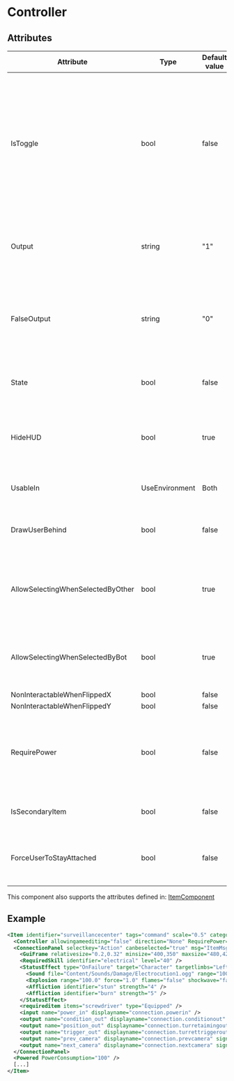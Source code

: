 # Controller


## Attributes

| Attribute                         | Type           | Default value | Description                                                                                                                                                                                                                 |
|-----------------------------------|----------------|---------------|-----------------------------------------------------------------------------------------------------------------------------------------------------------------------------------------------------------------------------|
| IsToggle                          | bool           | false         | When enabled, the item will continuously send out a signal and interacting with it will flip the signal (making the item behave like a switch). When disabled, the item will simply send out a signal when interacted with. |
| Output                            | string         | "1"           | The signal sent when the controller is being activated or is toggled on. If empty, no signal is sent.                                                                                                                       |
| FalseOutput                       | string         | "0"           | The signal sent when the controller is toggled off. If empty, no signal is sent. Only valid if IsToggle is true.                                                                                                            |
| State                             | bool           | false         | Whether the item is toggled on/off. Only valid if IsToggle is set to true.                                                                                                                                                  |
| HideHUD                           | bool           | true          | Should the HUD (inventory, health bar, etc) be hidden when this item is selected.                                                                                                                                           |
| UsableIn                          | UseEnvironment | Both          | Can the item be selected in air, underwater or both.                                                                                                                                                                        |
| DrawUserBehind                    | bool           | false         | Should the character using the item be drawn behind the item.                                                                                                                                                               |
| AllowSelectingWhenSelectedByOther | bool           | true          | Can another character select this controller when another character has already selected it?                                                                                                                                |
| AllowSelectingWhenSelectedByBot   | bool           | true          | Can another character select this controller when a bot has already selected it?                                                                                                                                            |
| NonInteractableWhenFlippedX       | bool           | false         |                                                                                                                                                                                                                             |
| NonInteractableWhenFlippedY       | bool           | false         |                                                                                                                                                                                                                             |
| RequirePower                      | bool           | false         | Does the Controller require power to function (= to send signals and move the camera focus to a connected item)?                                                                                                            |
| IsSecondaryItem                   | bool           | false         | If true, other items can be used simultaneously.                                                                                                                                                                            |
| ForceUserToStayAttached           | bool           | false         | If enabled, the user sticks to the position of this item even if the item moves.                                                                                                                                            |

This component also supports the attributes defined in: [ItemComponent](ItemComponent.md)


## Example
```xml
<Item identifier="surveillancecenter" tags="command" scale="0.5" category="Machine,Electrical" type="Controller" GrabWhenSelected="true" disableitemusagewhenselected="true" damagedbyexplosions="true" explosiondamagemultiplier="0.2" isshootable="true" requireaimtouse="false" requireaimtosecondaryuse="false">
  <Controller allowingameediting="false" direction="None" RequirePower="true" canbeselected="true" allowuioverlap="true" AllowSelectingWhenSelectedByBot="true" AllowSelectingWhenSelectedByOther="false" msg="ItemMsgInteractSelect" />
  <ConnectionPanel selectkey="Action" canbeselected="true" msg="ItemMsgRewireScrewdriver" hudpriority="10" allowuioverlap="true">
    <GuiFrame relativesize="0.2,0.32" minsize="400,350" maxsize="480,420" anchor="Center" style="ConnectionPanel" />
    <RequiredSkill identifier="electrical" level="40" />
    <StatusEffect type="OnFailure" target="Character" targetlimbs="LeftHand,RightHand" AllowWhenBroken="true">
      <Sound file="Content/Sounds/Damage/Electrocution1.ogg" range="1000" />
      <Explosion range="100.0" force="1.0" flames="false" shockwave="false" sparks="true" underwaterbubble="false" />
      <Affliction identifier="stun" strength="4" />
      <Affliction identifier="burn" strength="5" />
    </StatusEffect>
    <requireditem items="screwdriver" type="Equipped" />
    <input name="power_in" displayname="connection.powerin" />
    <output name="condition_out" displayname="connection.conditionout" />
    <output name="position_out" displayname="connection.turretaimingout" fallbackdisplayname="inputtype.aim" />
    <output name="trigger_out" displayname="connection.turrettriggerout" fallbackdisplayname="inputtype.shoot" />
    <output name="prev_camera" displayname="connection.prevcamera" signal="-1" />
    <output name="next_camera" displayname="connection.nextcamera" signal="1" />
  </ConnectionPanel>
  <Powered PowerConsumption="100" />
  [...]
</Item>
```

